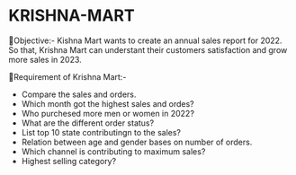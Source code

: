 # KRISHNA-MART
🎯Objective:-
Kishna Mart wants to create an annual sales report for 2022. So that, Krishna Mart can understant their customers satisfaction and grow more sales in 2023.

🎯Requirement of Krishna Mart:-
* Compare the sales and orders.
* Which month got the highest sales and ordes?
* Who purchesed more men or women in 2022?
* What are the different order status?
* List top 10 state contributingn to the sales?
* Relation between age and gender bases on number of orders.
* Which channel is contributing to maximum sales?
* Highest selling category? 

